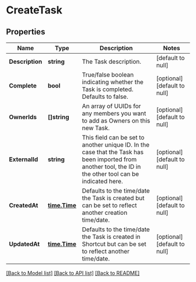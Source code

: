 # CreateTask

## Properties
Name | Type | Description | Notes
------------ | ------------- | ------------- | -------------
**Description** | **string** | The Task description. | [default to null]
**Complete** | **bool** | True/false boolean indicating whether the Task is completed. Defaults to false. | [optional] [default to null]
**OwnerIds** | **[]string** | An array of UUIDs for any members you want to add as Owners on this new Task. | [optional] [default to null]
**ExternalId** | **string** | This field can be set to another unique ID. In the case that the Task has been imported from another tool, the ID in the other tool can be indicated here. | [optional] [default to null]
**CreatedAt** | [**time.Time**](time.Time.md) | Defaults to the time/date the Task is created but can be set to reflect another creation time/date. | [optional] [default to null]
**UpdatedAt** | [**time.Time**](time.Time.md) | Defaults to the time/date the Task is created in Shortcut but can be set to reflect another time/date. | [optional] [default to null]

[[Back to Model list]](../README.md#documentation-for-models) [[Back to API list]](../README.md#documentation-for-api-endpoints) [[Back to README]](../README.md)

